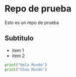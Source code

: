 # Repo de prueba

Esto es un repo de prueba

## Subtitulo

* item 1
* item 2

```python
print("Hola Mundo")
print("Chau Mundo")
```
